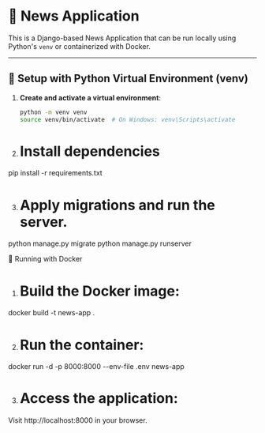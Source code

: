 # 📰 News Application

This is a Django-based News Application that can be run locally using Python's `venv` or containerized with Docker.

---

## 🔧 Setup with Python Virtual Environment (venv)

1. **Create and activate a virtual environment**:
   ```bash
   python -m venv venv
   source venv/bin/activate  # On Windows: venv\Scripts\activate

2. # Install dependencies

pip install -r requirements.txt

3. # Apply migrations and run the server.

python manage.py migrate
python manage.py runserver

🐳 Running with Docker
1. # Build the Docker image:

docker build -t news-app .

2. # Run the container:

docker run -d -p 8000:8000 --env-file .env news-app

3. # Access the application:

Visit http://localhost:8000 in your browser.






